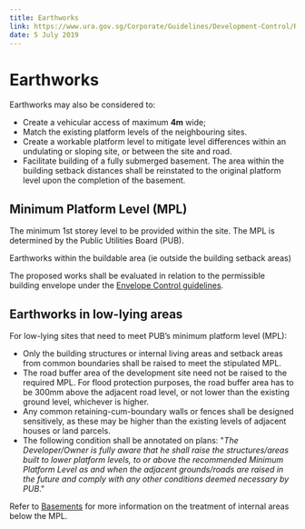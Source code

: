 ```yaml
---
title: Earthworks
link: https://www.ura.gov.sg/Corporate/Guidelines/Development-Control/Residential/Semi-Detached-Houses/Earthworks
date: 5 July 2019
---
```


# Earthworks

Earthworks may also be considered to:

- Create a vehicular access of maximum **4m** wide;
- Match the existing platform levels of the neighbouring sites.
- Create a workable platform level to mitigate level differences within an undulating or sloping site, or between the site and road.
- Facilitate building of a fully submerged basement. The area within the building setback distances shall be reinstated to the original platform level upon the completion of the basement.

## Minimum Platform Level (MPL)
The minimum 1st storey level to be provided within the site. The MPL is determined by the Public Utilities Board (PUB).

Earthworks within the buildable area (ie outside the building setback areas)

The proposed works shall be evaluated in relation to the permissible building envelope under the [Envelope Control guidelines](https://www.ura.gov.sg/Corporate/Guidelines/Development-Control/Residential/Semi-Detached-Houses/EC).

## Earthworks in low-lying areas

For low-lying sites that need to meet PUB’s minimum platform level (MPL):

- Only the building structures or internal living areas and setback areas from common boundaries shall be raised to meet the stipulated MPL.
- The road buffer area of the development site need not be raised to the required MPL. For flood protection purposes, the road buffer area has to be 300mm above the adjacent road level, or not lower than the existing ground level, whichever is higher.
- Any common retaining-cum-boundary walls or fences shall be designed sensitively, as these may be higher than the existing levels of adjacent houses or land parcels.
- The following condition shall be annotated on plans: "*The Developer/Owner is fully aware that he shall raise the structures/areas built to lower platform levels, to or above the recommended Minimum Platform Level as and when the adjacent grounds/roads are raised in the future and comply with any other conditions deemed necessary by PUB*."

Refer to [Basements](https://www.ura.gov.sg/Corporate/Guidelines/Development-Control/Residential/Semi-Detached-Houses/EC) for more information on the treatment of internal areas below the MPL.


